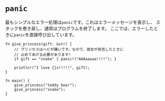 # `panic`

最もシンプルなエラー処理は`panic`です。これはエラーメッセージを表示し、
スタックを巻き戻し、通常はプログラムを終了します。
ここでは、エラーしたときに`panic`を直接呼び出しています。

```rust,editable,ignore,mdbook-runnable
fn give_princess(gift: &str) {
    // プリンセスはヘビが嫌いです。なので、彼女が拒否したときに
    // 止めてあげる必要があります!
    if gift == "snake" { panic!("AAAaaaaa!!!!"); }

    println!("I love {}s!!!!!", gift);
}

fn main() {
    give_princess("teddy bear");
    give_princess("snake");
}
```
